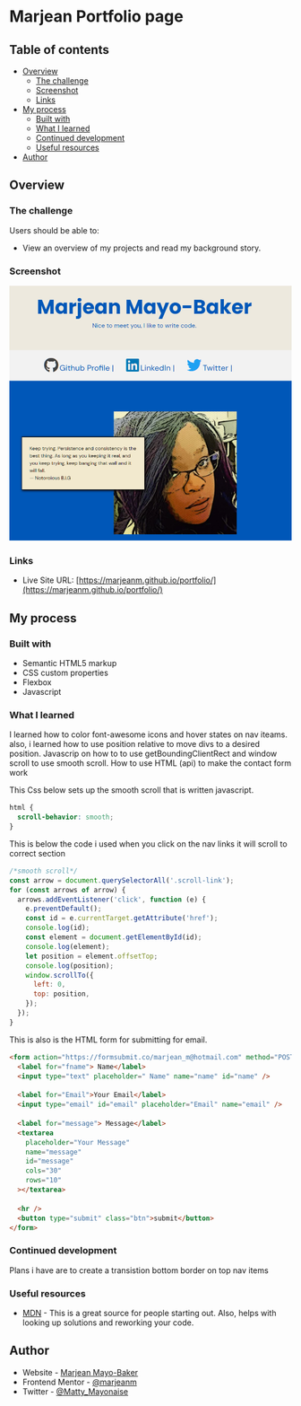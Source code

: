 # Marjean Portfolio page

## Table of contents

- [Overview](#overview)
  - [The challenge](#the-challenge)
  - [Screenshot](#screenshot)
  - [Links](#links)
- [My process](#my-process)
  - [Built with](#built-with)
  - [What I learned](#what-i-learned)
  - [Continued development](#continued-development)
  - [Useful resources](#useful-resources)
- [Author](#author)

## Overview

### The challenge

Users should be able to:

- View an overview of my projects and read my background story.

### Screenshot

![](./image/CPT2203112223-919x828.png)

### Links

- Live Site URL: [https://marjeanm.github.io/portfolio/](https://marjeanm.github.io/portfolio/)

## My process

### Built with

- Semantic HTML5 markup
- CSS custom properties
- Flexbox
- Javascript

### What I learned

I learned how to color font-awesome icons and hover states on nav iteams.
also, i learned how to use position relative to move divs to a desired position.
Javascrip on how to to use getBoundingClientRect and window scroll to use smooth scroll.
How to use HTML (api) to make the contact form work

This Css below sets up the smooth scroll that is written javascript.

```css
html {
  scroll-behavior: smooth;
}
```

This is below the code i used when you click on the nav links it will scroll to correct section

```js
/*smooth scroll*/
const arrow = document.querySelectorAll('.scroll-link');
for (const arrows of arrow) {
  arrows.addEventListener('click', function (e) {
    e.preventDefault();
    const id = e.currentTarget.getAttribute('href');
    console.log(id);
    const element = document.getElementById(id);
    console.log(element);
    let position = element.offsetTop;
    console.log(position);
    window.scrollTo({
      left: 0,
      top: position,
    });
  });
}
```

This is also is the HTML form for submitting for email.

```html
<form action="https://formsubmit.co/marjean_m@hotmail.com" method="POST">
  <label for="fname"> Name</label>
  <input type="text" placeholder=" Name" name="name" id="name" />

  <label for="Email">Your Email</label>
  <input type="email" id="email" placeholder="Email" name="email" />

  <label for="message"> Message</label>
  <textarea
    placeholder="Your Message"
    name="message"
    id="message"
    cols="30"
    rows="10"
  ></textarea>

  <hr />
  <button type="submit" class="btn">submit</button>
</form>
```

### Continued development

Plans i have are to create a transistion bottom border on top nav items

### Useful resources

- [MDN](https://developer.mozilla.org/en-US/) - This is a great source for people starting out. Also, helps with looking up solutions and reworking your code.

## Author

- Website - [Marjean Mayo-Baker](https://marjeanm.github.io/portfolio/)
- Frontend Mentor - [@marjeanm](https://www.frontendmentor.io/profile/marjeanm)
- Twitter - [@Matty_Mayonaise](https://www.twitter.com/Matty_Mayonaise)

